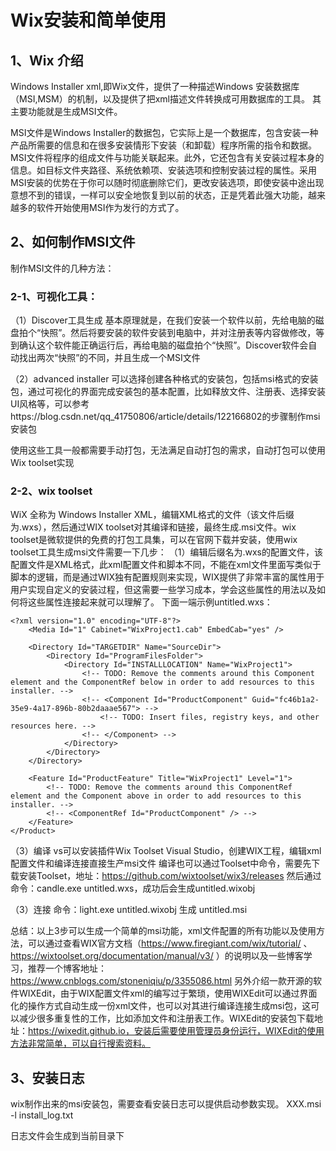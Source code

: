 # Wix安装和简单使用

## 1、Wix 介绍
Windows Installer xml,即Wix文件，提供了一种描述Windows 安装数据库（MSI,MSM）的机制，以及提供了把xml描述文件转换成可用数据库的工具。
其主要功能就是生成MSI文件。

MSI文件是Windows Installer的数据包，它实际上是一个数据库，包含安装一种产品所需要的信息和在很多安装情形下安装（和卸载）程序所需的指令和数据。MSI文件将程序的组成文件与功能关联起来。此外，它还包含有关安装过程本身的信息。如目标文件夹路径、系统依赖项、安装选项和控制安装过程的属性。采用MSI安装的优势在于你可以随时彻底删除它们，更改安装选项，即使安装中途出现意想不到的错误，一样可以安全地恢复到以前的状态，正是凭着此强大功能，越来越多的软件开始使用MSI作为发行的方式了。

## 2、如何制作MSI文件

制作MSI文件的几种方法：
### 2-1、可视化工具：
（1）Discover工具生成
基本原理就是，在我们安装一个软件以前，先给电脑的磁盘拍个“快照”。然后将要安装的软件安装到电脑中，并对注册表等内容做修改，等到确认这个软件能正确运行后，再给电脑的磁盘拍个“快照”。Discover软件会自动找出两次“快照”的不同，并且生成一个MSI文件

（2）advanced installer
可以选择创建各种格式的安装包，包括msi格式的安装包，通过可视化的界面完成安装包的基本配置，比如释放文件、注册表、选择安装UI风格等，可以参考https://blog.csdn.net/qq_41750806/article/details/122166802的步骤制作msi安装包

使用这些工具一般都需要手动打包，无法满足自动打包的需求，自动打包可以使用Wix toolset实现

### 2-2、wix toolset
WiX 全称为 Windows Installer XML，编辑XML格式的文件（该文件后缀为.wxs），然后通过WIX toolset对其编译和链接，最终生成.msi文件。wix toolset是微软提供的免费的打包工具集，可以在官网下载并安装，使用wix toolset工具生成msi文件需要一下几步：
（1）编辑后缀名为.wxs的配置文件，该配置文件是XML格式，此xml配置文件和脚本不同，不能在xml文件里面写类似于脚本的逻辑，而是通过WIX独有配置规则来实现，WIX提供了非常丰富的属性用于用户实现自定义的安装过程，但这需要一些学习成本，学会这些属性的用法以及如何将这些属性连接起来就可以理解了。
下面一端示例untitled.wxs：
```
<?xml version="1.0" encoding="UTF-8"?>
    <Media Id="1" Cabinet="WixProject1.cab" EmbedCab="yes" />

    <Directory Id="TARGETDIR" Name="SourceDir">
        <Directory Id="ProgramFilesFolder">
            <Directory Id="INSTALLLOCATION" Name="WixProject1">
                <!-- TODO: Remove the comments around this Component element and the ComponentRef below in order to add resources to this installer. -->
                <!-- <Component Id="ProductComponent" Guid="fc46b1a2-35e9-4a17-896b-80b2daaae567"> -->
                    <!-- TODO: Insert files, registry keys, and other resources here. -->
                <!-- </Component> -->
            </Directory>
        </Directory>
    </Directory>

    <Feature Id="ProductFeature" Title="WixProject1" Level="1">
        <!-- TODO: Remove the comments around this ComponentRef element and the Component above in order to add resources to this installer. -->
        <!-- <ComponentRef Id="ProductComponent" /> -->
    </Feature>
</Product>
```
（3）编译
       vs可以安装插件Wix Toolset Visual Studio，创建WIX工程，编辑xml配置文件和编译连接直接生产msi文件
编译也可以通过Toolset中命令，需要先下载安装Toolset，地址：https://github.com/wixtoolset/wix3/releases
然后通过命令：candle.exe untitled.wxs，成功后会生成untitled.wixobj

（3）连接
命令：light.exe untitled.wixobj 生成 untitled.msi

总结：以上3步可以生成一个简单的msi功能，xml文件配置的所有功能以及使用方法，可以通过查看WIX官方文档（https://www.firegiant.com/wix/tutorial/ 、https://wixtoolset.org/documentation/manual/v3/ ）的说明以及一些博客学习，推荐一个博客地址：https://www.cnblogs.com/stoneniqiu/p/3355086.html 另外介绍一款开源的软件WIXEdit，由于WIX配置文件xml的编写过于繁琐，使用WIXEdit可以通过界面化的操作方式自动生成一份xml文件，也可以对其进行编译连接生成msi包，这可以减少很多重复性的工作，比如添加文件和注册表工作。WIXEdit的安装包下载地址：https://wixedit.github.io，安装后需要使用管理员身份运行，WIXEdit的使用方法非常简单，可以自行搜索资料。

## 3、安装日志
wix制作出来的msi安装包，需要查看安装日志可以提供启动参数实现。
XXX.msi -l install_log.txt

日志文件会生成到当前目录下

